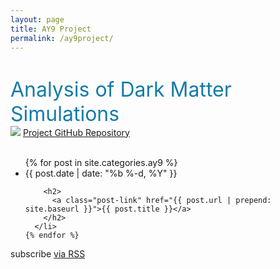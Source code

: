 ```yaml
---
layout: page
title: AY9 Project
permalink: /ay9project/
---
```



<div class="home">

  <h1 class="page-heading"></h1>

  <font size="6.5" color="#147BA8">
  Analysis of Dark Matter Simulations
  </font>

  <br>


  <img src="{{ site.url }}assets/logos/GitHub_Logo.png">
  <a href="https://github.com/bvillasen/AY9_dark_matter_analysis" > Project GitHub Repository </a>

  <br>
  <br>
  <ul class="post-list">
    {% for post in site.categories.ay9 %}
      <li>
        <span class="post-meta">{{ post.date | date: "%b %-d, %Y" }}</span>

        <h2>
          <a class="post-link" href="{{ post.url | prepend: site.baseurl }}">{{ post.title }}</a>
        </h2>
      </li>
    {% endfor %}
  </ul>

  <p class="rss-subscribe">subscribe <a href="{{ "/feed.xml" | prepend: site.baseurl }}">via RSS</a></p>

</div>
